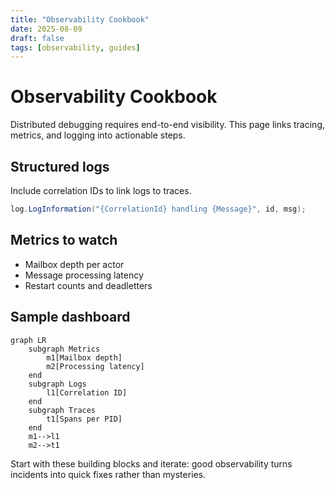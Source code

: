 ```yaml
---
title: "Observability Cookbook"
date: 2025-08-09
draft: false
tags: [observability, guides]
---
```


# Observability Cookbook

Distributed debugging requires end-to-end visibility. This page links tracing, metrics, and logging into actionable steps.

## Structured logs

Include correlation IDs to link logs to traces.

```csharp
log.LogInformation("{CorrelationId} handling {Message}", id, msg);
```

## Metrics to watch

- Mailbox depth per actor
- Message processing latency
- Restart counts and deadletters

## Sample dashboard

```mermaid
graph LR
    subgraph Metrics
        m1[Mailbox depth]
        m2[Processing latency]
    end
    subgraph Logs
        l1[Correlation ID]
    end
    subgraph Traces
        t1[Spans per PID]
    end
    m1-->l1
    m2-->t1
```

Start with these building blocks and iterate: good observability turns incidents into quick fixes rather than mysteries.
